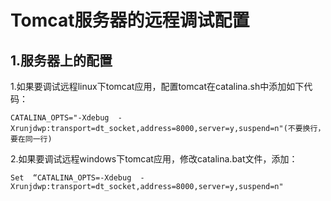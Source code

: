 # Tomcat服务器的远程调试配置

## 1.服务器上的配置
1.如果要调试远程linux下tomcat应用，配置tomcat在catalina.sh中添加如下代码：


```
CATALINA_OPTS="-Xdebug  -Xrunjdwp:transport=dt_socket,address=8000,server=y,suspend=n"(不要换行，要在同一行)
```

2.如果要调试远程windows下tomcat应用，修改catalina.bat文件，添加：


```
Set  “CATALINA_OPTS=-Xdebug  -Xrunjdwp:transport=dt_socket,address=8000,server=y,suspend=n"
```










 



